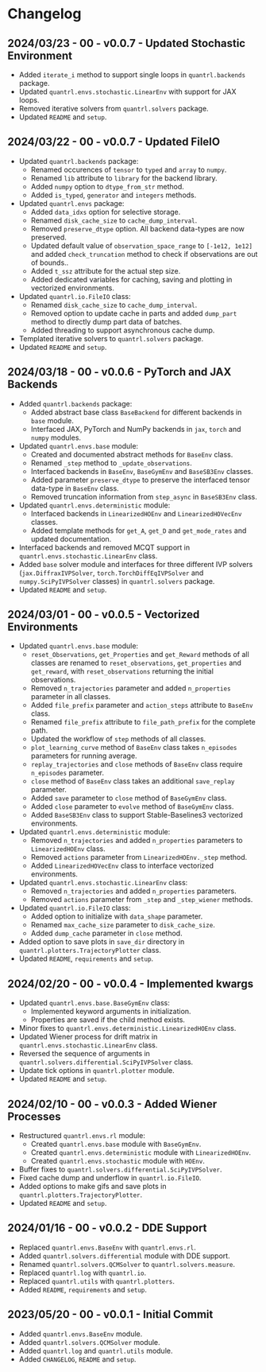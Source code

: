 # Changelog

## 2024/03/23 - 00 - v0.0.7 - Updated Stochastic Environment
* Added ``iterate_i`` method to support single loops in `quantrl.backends` package.
* Updated ``quantrl.envs.stochastic.LinearEnv`` with support for JAX loops.
* Removed iterative solvers from `quantrl.solvers` package.
* Updated `README` and `setup`.

## 2024/03/22 - 00 - v0.0.7 - Updated FileIO
* Updated `quantrl.backends` package:
    * Renamed occurences of ``tensor`` to ``typed`` and ``array`` to ``numpy``.
    * Renamed ``lib`` attribute to ``library`` for the backend library.
    * Added ``numpy`` option to ``dtype_from_str`` method.
    * Added ``is_typed``, ``generator`` and ``integers`` methods.
* Updated `quantrl.envs` package:
    * Added ``data_idxs`` option for selective storage.
    * Renamed ``disk_cache_size`` to ``cache_dump_interval``.
    * Removed ``preserve_dtype`` option. All backend data-types are now preserved.
    * Updated default value of ``observation_space_range`` to ``[-1e12, 1e12]`` and added ``check_truncation`` method to check if observations are out of bounds..
    * Added ``t_ssz`` attribute for the actual step size.
    * Added dedicated variables for caching, saving and plotting in vectorized environments.
* Updated `quantrl.io.FileIO` class:
    * Renamed ``disk_cache_size`` to ``cache_dump_interval``.
    * Removed option to update cache in parts and added ``dump_part`` method to directly dump part data of batches.
    * Added threading to support asynchronous cache dump.
* Templated iterative solvers to `quantrl.solvers` package.
* Updated `README` and `setup`.

## 2024/03/18 - 00 - v0.0.6 - PyTorch and JAX Backends
* Added `quantrl.backends` package:
    * Added abstract base class `BaseBackend` for different backends in `base` module.
    * Interfaced JAX, PyTorch and NumPy backends in `jax`, `torch` and `numpy` modules.
* Updated `quantrl.envs.base` module:
    * Created and documented abstract methods for `BaseEnv` class.
    * Renamed ``_step`` method to ``_update_observations``.
    * Interfaced backends in `BaseEnv`, `BaseGymEnv` and `BaseSB3Env` classes.
    * Added parameter ``preserve_dtype`` to preserve the interfaced tensor data-type in `BaseEnv` class.
    * Removed truncation information from ``step_async`` in `BaseSB3Env` class.
* Updated `quantrl.envs.deterministic` module:
    * Interfaced backends in `LinearizedHOEnv` and `LinearizedHOVecEnv` classes.
    * Added template methods for ``get_A``, ``get_D`` and ``get_mode_rates`` and updated documentation.
* Interfaced backends and removed MCQT support in `quantrl.envs.stochastic.LinearEnv` class.
* Added `base` solver module and interfaces for three different IVP solvers (`jax.DiffraxIVPSolver`, `torch.TorchDiffEqIVPSolver` and `numpy.SciPyIVPSolver` classes) in `quantrl.solvers` package.
* Updated `README` and `setup`.

## 2024/03/01 - 00 - v0.0.5 - Vectorized Environments
* Updated `quantrl.envs.base` module:
    * ``reset_Observations``, ``get_Properties`` and ``get_Reward`` methods of all classes are renamed to ``reset_observations``, ``get_properties`` and ``get_reward``, with ``reset_observations`` returning the initial observations.
    * Removed `n_trajectories` parameter and added `n_properties` parameter in all classes.
    * Added `file_prefix` parameter and `action_steps` attribute to `BaseEnv` class.
    * Renamed `file_prefix` attribute to `file_path_prefix` for the complete path.
    * Updated the workflow of `step` methods of all classes.
    * `plot_learning_curve` method of `BaseEnv` class takes `n_episodes` parameters for running average.
    * `replay_trajectories` and `close` methods of `BaseEnv` class require `n_episodes` parameter.
    * `close` method of `BaseEnv` class takes an additional `save_replay` parameter.
    * Added `save` parameter to `close` method of `BaseGymEnv` class.
    * Added `close` parameter to `evolve` method of `BaseGymEnv` class.
    * Added `BaseSB3Env` class to support Stable-Baselines3 vectorized environments.
* Updated `quantrl.envs.deterministic` module:
    * Removed `n_trajectories` and added `n_properties` parameters to `LinearizedHOEnv` class.
    * Removed `actions` parameter from `LinearizedHOEnv._step` method.
    * Added `LinearizedHOVecEnv` class to interface vectorized environments.
* Updated `quantrl.envs.stochastic.LinearEnv` class:
    * Removed `n_trajectories` and added `n_properties` parameters.
    * Removed `actions` parameter from `_step` and `_step_wiener` methods.
* Updated `quantrl.io.FileIO` class:
    * Added option to initialize with `data_shape` parameter.
    * Renamed `max_cache_size` parameter to `disk_cache_size`.
    * Added `dump_cache` parameter in `close` method.
* Added option to save plots in `save_dir` directory in `quantrl.plotters.TrajectoryPlotter` class.
* Updated `README`, `requirements` and `setup`.

## 2024/02/20 - 00 - v0.0.4 - Implemented kwargs
* Updated `quantrl.envs.base.BaseGymEnv` class:
    * Implemented keyword arguments in initialization.
    * Properties are saved if the child method exists.
* Minor fixes to `quantrl.envs.deterministic.LinearizedHOEnv` class.
* Updated Wiener process for drift matrix in `quantrl.envs.stochastic.LinearEnv` class.
* Reversed the sequence of arguments in `quantrl.solvers.differential.SciPyIVPSolver` class.
* Update tick options in `quantrl.plotter` module.
* Updated `README` and `setup`.


## 2024/02/10 - 00 - v0.0.3 - Added Wiener Processes
* Restructured `quantrl.envs.rl` module:
    * Created `quantrl.envs.base` module with `BaseGymEnv`.
    * Created `quantrl.envs.deterministic` module with `LinearizedHOEnv`.
    * Created `quantrl.envs.stochastic` module with `HOEnv`.
* Buffer fixes to `quantrl.solvers.differential.SciPyIVPSolver`.
* Fixed cache dump and underflow in `quantrl.io.FileIO`.
* Added options to make gifs and save plots in `quantrl.plotters.TrajectoryPlotter`.
* Updated `README` and `setup`.

## 2024/01/16 - 00 - v0.0.2 - DDE Support
* Replaced `quantrl.envs.BaseEnv` with `quantrl.envs.rl`.
* Added `quantrl.solvers.differential` module with DDE support.
* Renamed `quantrl.solvers.QCMSolver` to `quantrl.solvers.measure`.
* Replaced `quantrl.log` with `quantrl.io`.
* Replaced `quantrl.utils` with `quantrl.plotters`.
* Added `README`, `requirements` and `setup`.

## 2023/05/20 - 00 - v0.0.1 - Initial Commit
* Added `quantrl.envs.BaseEnv` module.
* Added `quantrl.solvers.QCMSolver` module.
* Added `quantrl.log` and `quantrl.utils` module.
* Added `CHANGELOG`, `README` and `setup`.